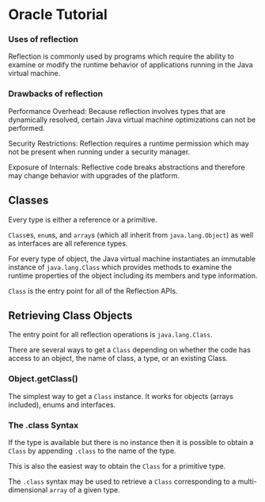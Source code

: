 # Oracle Tutorial

### Uses of reflection
Reflection is commonly used by programs which require the ability to examine or modify the runtime behavior of applications running in the Java virtual machine.

### Drawbacks of reflection
Performance Overhead: Because reflection involves types that are dynamically resolved, certain Java virtual machine optimizations can not be performed.

Security Restrictions: Reflection requires a runtime permission which may not be present when running under a security manager.

Exposure of Internals: Reflective code breaks abstractions and therefore may change behavior with upgrades of the platform.

## Classes
Every type is either a reference or a primitive.

`Class`es, `enum`s, and `array`s (which all inherit from `java.lang.Object`) as well as interfaces are all reference types.

For every type of object, the Java virtual machine instantiates an immutable instance of `java.lang.Class` which provides methods to examine the runtime properties of the object including its members and type information.

`Class` is the entry point for all of the Reflection APIs. 

## Retrieving Class Objects
The entry point for all reflection operations is `java.lang.Class`.

There are several ways to get a `Class` depending on whether the code has access to an object, the name of class, a type, or an existing Class.

### Object.getClass()
The simplest way to get a `Class` instance. It works for objects (arrays included), enums and interfaces.

### The .class Syntax
If the type is available but there is no instance then it is possible to obtain a `Class` by appending `.class` to the name of the type. 

This is also the easiest way to obtain the `Class` for a primitive type.

The `.class` syntax may be used to retrieve a `Class` corresponding to a multi-dimensional `array` of a given type.